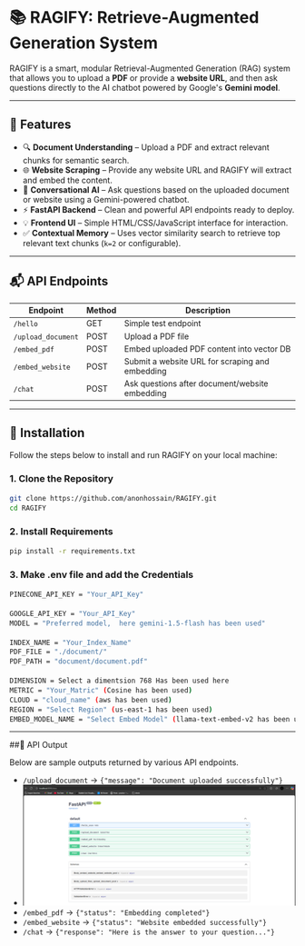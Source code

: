 # 📚 RAGIFY: Retrieve-Augmented Generation System

RAGIFY is a smart, modular Retrieval-Augmented Generation (RAG) system that allows you to upload a **PDF** or provide a **website URL**, and then ask questions directly to the AI chatbot powered by Google's **Gemini model**.

---

## 🚀 Features

- 🔍 **Document Understanding** – Upload a PDF and extract relevant chunks for semantic search.
- 🌐 **Website Scraping** – Provide any website URL and RAGIFY will extract and embed the content.
- 🧠 **Conversational AI** – Ask questions based on the uploaded document or website using a Gemini-powered chatbot.
- ⚡ **FastAPI Backend** – Clean and powerful API endpoints ready to deploy.
- 💡 **Frontend UI** – Simple HTML/CSS/JavaScript interface for interaction.
- ✅ **Contextual Memory** – Uses vector similarity search to retrieve top relevant text chunks (`k=2` or configurable).

---

## 📬 API Endpoints

| Endpoint           | Method | Description                                      |
|--------------------|--------|--------------------------------------------------|
| `/hello`           | GET    | Simple test endpoint                             |
| `/upload_document` | POST   | Upload a PDF file                                |
| `/embed_pdf`       | POST   | Embed uploaded PDF content into vector DB        |
| `/embed_website`   | POST   | Submit a website URL for scraping and embedding  |
| `/chat`            | POST   | Ask questions after document/website embedding   |

---

## 🔧 Installation

Follow the steps below to install and run RAGIFY on your local machine:

### 1. Clone the Repository

```bash
git clone https://github.com/anonhossain/RAGIFY.git
cd RAGIFY
```

### 2. Install Requirements
```bash
pip install -r requirements.txt
```

### 3.  Make .env file and add the Credentials 

```bash
PINECONE_API_KEY = "Your_API_Key"

GOOGLE_API_KEY = "Your_API_Key"
MODEL = "Preferred model,  here gemini-1.5-flash has been used"

INDEX_NAME = "Your_Index_Name"
PDF_FILE = "./document/"
PDF_PATH = "document/document.pdf"

DIMENSION = Select a dimentsion 768 Has been used here
METRIC = "Your_Matric" (Cosine has been used)
CLOUD = "cloud_name" (aws has been used)
REGION = "Select Region" (us-east-1 has been used)
EMBED_MODEL_NAME = "Select Embed Model" (llama-text-embed-v2 has been used)
```

---

##📡 API Output

Below are sample outputs returned by various API endpoints.

- `/upload_document` → `{"message": "Document uploaded successfully"}`
-  ![APi List](https://github.com/anonhossain/RAGify/blob/main/screenshot/API%20List.PNG)
- `/embed_pdf` → `{"status": "Embedding completed"}`
- `/embed_website` → `{"status": "Website embedded successfully"}`
- `/chat` → `{"response": "Here is the answer to your question..."}`




 
 
